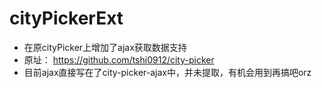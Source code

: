 # cityPickerExt
- 在原cityPicker上增加了ajax获取数据支持
- 原址： https://github.com/tshi0912/city-picker
- 目前ajax直接写在了city-picker-ajax中，并未提取，有机会用到再搞吧orz
